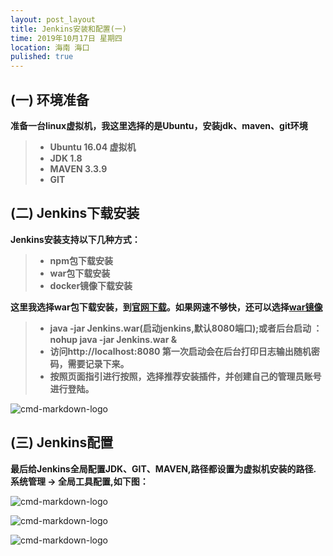 ```yaml
---
layout: post_layout
title: Jenkins安装和配置(一)
time: 2019年10月17日 星期四
location: 海南 海口
pulished: true
---
```


## (一) 环境准备
**准备一台linux虚拟机，我这里选择的是Ubuntu，安装jdk、maven、git环境**
> * **Ubuntu 16.04 虚拟机**
> * **JDK 1.8**
> * **MAVEN 3.3.9**
> * **GIT**

## (二) Jenkins下载安装
**Jenkins安装支持以下几种方式：**
> * **npm包下载安装**
> * **war包下载安装**
> * **docker镜像下载安装**

**这里我选择war包下载安装，到[官网下载](https://jenkins.io/zh/download/)。如果网速不够快，还可以选择[war镜像](http://mirrors.jenkins-ci.org/war/)**
> *  **java -jar Jenkins.war(启动jenkins,默认8080端口);或者后台启动 ：nohup java -jar Jenkins.war &**
> *  **访问http://localhost:8080 第一次启动会在后台打印日志输出随机密码，需要记录下来。**
> *  **按照页面指引进行按照，选择推荐安装插件，并创建自己的管理员账号进行登陆。**

![cmd-markdown-logo](https://licaibo.github.io/assets/img/jenkins-home.jpg)


## (三) Jenkins配置
**最后给Jenkins全局配置JDK、GIT、MAVEN,路径都设置为虚拟机安装的路径. 系统管理 -> 全局工具配置,如下图：**

![cmd-markdown-logo](https://licaibo.github.io/assets/img/jenkins-jdk-git.jpg)

![cmd-markdown-logo](https://licaibo.github.io/assets/img/jenkins-maven.jpg)

![cmd-markdown-logo](https://licaibo.github.io/assets/img/jenkins-maven2.jpg)














